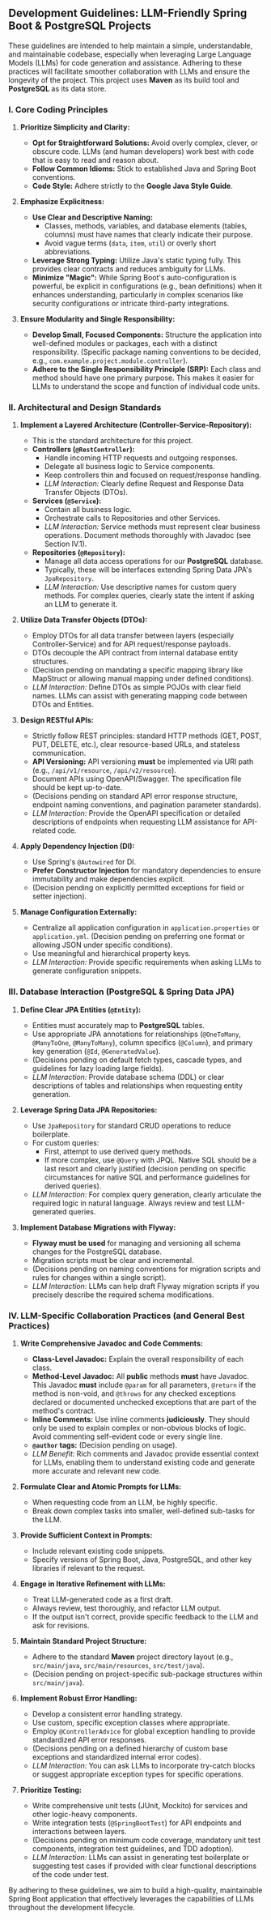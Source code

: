 ## Development Guidelines: LLM-Friendly Spring Boot & PostgreSQL Projects

These guidelines are intended to help maintain a simple, understandable, and maintainable codebase, especially when leveraging Large Language Models (LLMs) for code generation and assistance. Adhering to these practices will facilitate smoother collaboration with LLMs and ensure the longevity of the project. This project uses **Maven** as its build tool and **PostgreSQL** as its data store.

### I. Core Coding Principles

1.  **Prioritize Simplicity and Clarity:**
    * **Opt for Straightforward Solutions:** Avoid overly complex, clever, or obscure code. LLMs (and human developers) work best with code that is easy to read and reason about.
    * **Follow Common Idioms:** Stick to established Java and Spring Boot conventions.
    * **Code Style:** Adhere strictly to the **Google Java Style Guide**.

2.  **Emphasize Explicitness:**
    * **Use Clear and Descriptive Naming:**
        * Classes, methods, variables, and database elements (tables, columns) must have names that clearly indicate their purpose.
        * Avoid vague terms (`data`, `item`, `util`) or overly short abbreviations.
    * **Leverage Strong Typing:** Utilize Java's static typing fully. This provides clear contracts and reduces ambiguity for LLMs.
    * **Minimize "Magic":** While Spring Boot's auto-configuration is powerful, be explicit in configurations (e.g., bean definitions) when it enhances understanding, particularly in complex scenarios like security configurations or intricate third-party integrations.

3.  **Ensure Modularity and Single Responsibility:**
    * **Develop Small, Focused Components:** Structure the application into well-defined modules or packages, each with a distinct responsibility. (Specific package naming conventions to be decided, e.g., `com.example.project.module.controller`).
    * **Adhere to the Single Responsibility Principle (SRP):** Each class and method should have one primary purpose. This makes it easier for LLMs to understand the scope and function of individual code units.

### II. Architectural and Design Standards

1.  **Implement a Layered Architecture (Controller-Service-Repository):**
    * This is the standard architecture for this project.
    * **Controllers (`@RestController`):**
        * Handle incoming HTTP requests and outgoing responses.
        * Delegate all business logic to Service components.
        * Keep controllers thin and focused on request/response handling.
        * *LLM Interaction:* Clearly define Request and Response Data Transfer Objects (DTOs).
    * **Services (`@Service`):**
        * Contain all business logic.
        * Orchestrate calls to Repositories and other Services.
        * *LLM Interaction:* Service methods must represent clear business operations. Document methods thoroughly with Javadoc (see Section IV.1).
    * **Repositories (`@Repository`):**
        * Manage all data access operations for our **PostgreSQL** database.
        * Typically, these will be interfaces extending Spring Data JPA's `JpaRepository`.
        * *LLM Interaction:* Use descriptive names for custom query methods. For complex queries, clearly state the intent if asking an LLM to generate it.

2.  **Utilize Data Transfer Objects (DTOs):**
    * Employ DTOs for all data transfer between layers (especially Controller-Service) and for API request/response payloads.
    * DTOs decouple the API contract from internal database entity structures.
    * (Decision pending on mandating a specific mapping library like MapStruct or allowing manual mapping under defined conditions).
    * *LLM Interaction:* Define DTOs as simple POJOs with clear field names. LLMs can assist with generating mapping code between DTOs and Entities.

3.  **Design RESTful APIs:**
    * Strictly follow REST principles: standard HTTP methods (GET, POST, PUT, DELETE, etc.), clear resource-based URLs, and stateless communication.
    * **API Versioning:** API versioning **must** be implemented via URI path (e.g., `/api/v1/resource`, `/api/v2/resource`).
    * Document APIs using OpenAPI/Swagger. The specification file should be kept up-to-date.
    * (Decisions pending on standard API error response structure, endpoint naming conventions, and pagination parameter standards).
    * *LLM Interaction:* Provide the OpenAPI specification or detailed descriptions of endpoints when requesting LLM assistance for API-related code.

4.  **Apply Dependency Injection (DI):**
    * Use Spring's `@Autowired` for DI.
    * **Prefer Constructor Injection** for mandatory dependencies to ensure immutability and make dependencies explicit.
    * (Decision pending on explicitly permitted exceptions for field or setter injection).

5.  **Manage Configuration Externally:**
    * Centralize all application configuration in `application.properties` or `application.yml`. (Decision pending on preferring one format or allowing JSON under specific conditions).
    * Use meaningful and hierarchical property keys.
    * *LLM Interaction:* Provide specific requirements when asking LLMs to generate configuration snippets.

### III. Database Interaction (PostgreSQL & Spring Data JPA)

1.  **Define Clear JPA Entities (`@Entity`):**
    * Entities must accurately map to **PostgreSQL** tables.
    * Use appropriate JPA annotations for relationships (`@OneToMany`, `@ManyToOne`, `@ManyToMany`), column specifics (`@Column`), and primary key generation (`@Id`, `@GeneratedValue`).
    * (Decisions pending on default fetch types, cascade types, and guidelines for lazy loading large fields).
    * *LLM Interaction:* Provide database schema (DDL) or clear descriptions of tables and relationships when requesting entity generation.

2.  **Leverage Spring Data JPA Repositories:**
    * Use `JpaRepository` for standard CRUD operations to reduce boilerplate.
    * For custom queries:
        * First, attempt to use derived query methods.
        * If more complex, use `@Query` with JPQL. Native SQL should be a last resort and clearly justified (decision pending on specific circumstances for native SQL and performance guidelines for derived queries).
    * *LLM Interaction:* For complex query generation, clearly articulate the required logic in natural language. Always review and test LLM-generated queries.

3.  **Implement Database Migrations with Flyway:**
    * **Flyway must be used** for managing and versioning all schema changes for the PostgreSQL database.
    * Migration scripts must be clear and incremental.
    * (Decisions pending on naming conventions for migration scripts and rules for changes within a single script).
    * *LLM Interaction:* LLMs can help draft Flyway migration scripts if you precisely describe the required schema modifications.

### IV. LLM-Specific Collaboration Practices (and General Best Practices)

1.  **Write Comprehensive Javadoc and Code Comments:**
    * **Class-Level Javadoc:** Explain the overall responsibility of each class.
    * **Method-Level Javadoc:** All **public** methods **must** have Javadoc. This Javadoc **must** include `@param` for all parameters, `@return` if the method is non-void, and `@throws` for any checked exceptions declared or documented unchecked exceptions that are part of the method's contract.
    * **Inline Comments:** Use inline comments **judiciously**. They should only be used to explain complex or non-obvious blocks of logic. Avoid commenting self-evident code or every single line.
    * **`@author` tags:** (Decision pending on usage).
    * *LLM Benefit:* Rich comments and Javadoc provide essential context for LLMs, enabling them to understand existing code and generate more accurate and relevant new code.

2.  **Formulate Clear and Atomic Prompts for LLMs:**
    * When requesting code from an LLM, be highly specific.
    * Break down complex tasks into smaller, well-defined sub-tasks for the LLM.

3.  **Provide Sufficient Context in Prompts:**
    * Include relevant existing code snippets.
    * Specify versions of Spring Boot, Java, PostgreSQL, and other key libraries if relevant to the request.

4.  **Engage in Iterative Refinement with LLMs:**
    * Treat LLM-generated code as a first draft.
    * Always review, test thoroughly, and refactor LLM output.
    * If the output isn't correct, provide specific feedback to the LLM and ask for revisions.

5.  **Maintain Standard Project Structure:**
    * Adhere to the standard **Maven** project directory layout (e.g., `src/main/java`, `src/main/resources`, `src/test/java`).
    * (Decision pending on project-specific sub-package structures within `src/main/java`).

6.  **Implement Robust Error Handling:**
    * Develop a consistent error handling strategy.
    * Use custom, specific exception classes where appropriate.
    * Employ `@ControllerAdvice` for global exception handling to provide standardized API error responses.
    * (Decisions pending on a defined hierarchy of custom base exceptions and standardized internal error codes).
    * *LLM Interaction:* You can ask LLMs to incorporate try-catch blocks or suggest appropriate exception types for specific operations.

7.  **Prioritize Testing:**
    * Write comprehensive unit tests (JUnit, Mockito) for services and other logic-heavy components.
    * Write integration tests (`@SpringBootTest`) for API endpoints and interactions between layers.
    * (Decisions pending on minimum code coverage, mandatory unit test components, integration test guidelines, and TDD adoption).
    * *LLM Interaction:* LLMs can assist in generating test boilerplate or suggesting test cases if provided with clear functional descriptions of the code under test.

By adhering to these guidelines, we aim to build a high-quality, maintainable Spring Boot application that effectively leverages the capabilities of LLMs throughout the development lifecycle.
